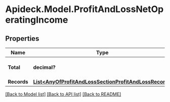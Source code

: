 # Apideck.Model.ProfitAndLossNetOperatingIncome

## Properties

Name | Type | Description | Notes
------------ | ------------- | ------------- | -------------
**Total** | **decimal?** | Total net operating income | 
**Records** | [**List&lt;AnyOfProfitAndLossSectionProfitAndLossRecord&gt;**](AnyOfProfitAndLossSectionProfitAndLossRecord.md) |  | 

[[Back to Model list]](../README.md#documentation-for-models) [[Back to API list]](../README.md#documentation-for-api-endpoints) [[Back to README]](../README.md)

